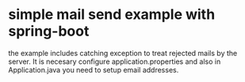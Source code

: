 # simple mail send example with spring-boot

the example includes catching exception to treat rejected mails by the server. It is necesary configure application.properties and also in Application.java you need to setup email addresses.

